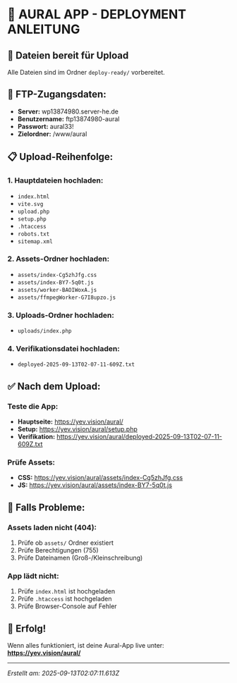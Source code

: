 # 🚀 AURAL APP - DEPLOYMENT ANLEITUNG

## 📁 Dateien bereit für Upload

Alle Dateien sind im Ordner `deploy-ready/` vorbereitet.

## 🔑 FTP-Zugangsdaten:
- **Server:** wp13874980.server-he.de
- **Benutzername:** ftp13874980-aural
- **Passwort:** aural33!
- **Zielordner:** /www/aural

## 📋 Upload-Reihenfolge:

### 1. Hauptdateien hochladen:
- `index.html`
- `vite.svg`
- `upload.php`
- `setup.php`
- `.htaccess`
- `robots.txt`
- `sitemap.xml`

### 2. Assets-Ordner hochladen:
- `assets/index-Cg5zhJfg.css`
- `assets/index-BY7-5q0t.js`
- `assets/worker-BAOIWoxA.js`
- `assets/ffmpegWorker-G7I8upzo.js`

### 3. Uploads-Ordner hochladen:
- `uploads/index.php`

### 4. Verifikationsdatei hochladen:
- `deployed-2025-09-13T02-07-11-609Z.txt`

## ✅ Nach dem Upload:

### Teste die App:
- **Hauptseite:** https://yev.vision/aural/
- **Setup:** https://yev.vision/aural/setup.php
- **Verifikation:** https://yev.vision/aural/deployed-2025-09-13T02-07-11-609Z.txt

### Prüfe Assets:
- **CSS:** https://yev.vision/aural/assets/index-Cg5zhJfg.css
- **JS:** https://yev.vision/aural/assets/index-BY7-5q0t.js

## 🔧 Falls Probleme:

### Assets laden nicht (404):
1. Prüfe ob `assets/` Ordner existiert
2. Prüfe Berechtigungen (755)
3. Prüfe Dateinamen (Groß-/Kleinschreibung)

### App lädt nicht:
1. Prüfe `index.html` ist hochgeladen
2. Prüfe `.htaccess` ist hochgeladen
3. Prüfe Browser-Console auf Fehler

## 🎉 Erfolg!

Wenn alles funktioniert, ist deine Aural-App live unter:
**https://yev.vision/aural/**

---
*Erstellt am: 2025-09-13T02:07:11.613Z*
